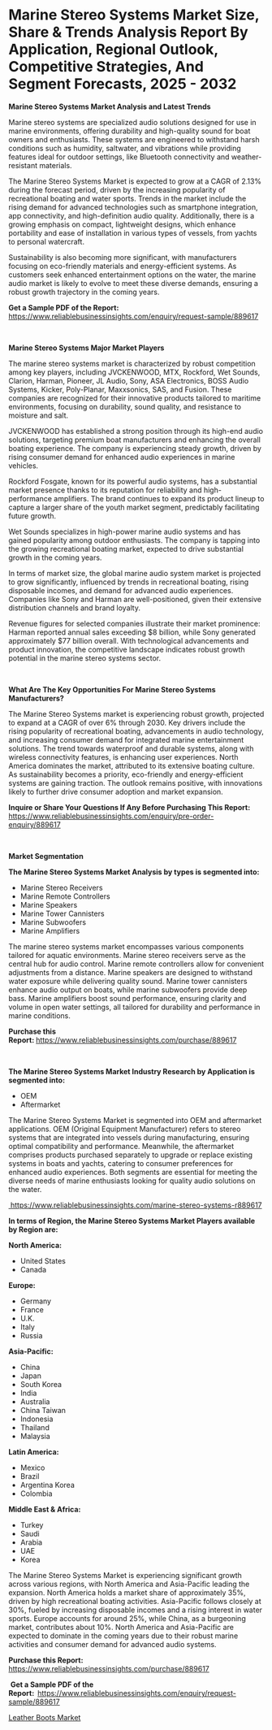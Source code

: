 <p><h1>Marine Stereo Systems Market Size, Share & Trends Analysis Report By Application, Regional Outlook, Competitive Strategies, And Segment Forecasts, 2025 - 2032</h1></p><p><strong>Marine Stereo Systems Market Analysis and Latest Trends</strong></p>
<p><p>Marine stereo systems are specialized audio solutions designed for use in marine environments, offering durability and high-quality sound for boat owners and enthusiasts. These systems are engineered to withstand harsh conditions such as humidity, saltwater, and vibrations while providing features ideal for outdoor settings, like Bluetooth connectivity and weather-resistant materials.</p><p>The Marine Stereo Systems Market is expected to grow at a CAGR of 2.13% during the forecast period, driven by the increasing popularity of recreational boating and water sports. Trends in the market include the rising demand for advanced technologies such as smartphone integration, app connectivity, and high-definition audio quality. Additionally, there is a growing emphasis on compact, lightweight designs, which enhance portability and ease of installation in various types of vessels, from yachts to personal watercraft. </p><p>Sustainability is also becoming more significant, with manufacturers focusing on eco-friendly materials and energy-efficient systems. As customers seek enhanced entertainment options on the water, the marine audio market is likely to evolve to meet these diverse demands, ensuring a robust growth trajectory in the coming years.</p></p>
<p><strong>Get a Sample PDF of the Report:&nbsp;</strong> <a href="https://www.reliablebusinessinsights.com/enquiry/request-sample/889617?utm_campaign=3177&utm_medium=2&utm_source=Github&utm_content=ia&utm_term=04042025&utm_id=marine-stereo-systems">https://www.reliablebusinessinsights.com/enquiry/request-sample/889617</a></p>
<p>&nbsp;</p>
<p><strong>Marine Stereo Systems Major Market Players</strong></p>
<p><p>The marine stereo systems market is characterized by robust competition among key players, including JVCKENWOOD, MTX, Rockford, Wet Sounds, Clarion, Harman, Pioneer, JL Audio, Sony, ASA Electronics, BOSS Audio Systems, Kicker, Poly-Planar, Maxxsonics, SAS, and Fusion. These companies are recognized for their innovative products tailored to maritime environments, focusing on durability, sound quality, and resistance to moisture and salt.</p><p>JVCKENWOOD has established a strong position through its high-end audio solutions, targeting premium boat manufacturers and enhancing the overall boating experience. The company is experiencing steady growth, driven by rising consumer demand for enhanced audio experiences in marine vehicles.</p><p>Rockford Fosgate, known for its powerful audio systems, has a substantial market presence thanks to its reputation for reliability and high-performance amplifiers. The brand continues to expand its product lineup to capture a larger share of the youth market segment, predictably facilitating future growth.</p><p>Wet Sounds specializes in high-power marine audio systems and has gained popularity among outdoor enthusiasts. The company is tapping into the growing recreational boating market, expected to drive substantial growth in the coming years.</p><p>In terms of market size, the global marine audio system market is projected to grow significantly, influenced by trends in recreational boating, rising disposable incomes, and demand for advanced audio experiences. Companies like Sony and Harman are well-positioned, given their extensive distribution channels and brand loyalty.</p><p>Revenue figures for selected companies illustrate their market prominence: Harman reported annual sales exceeding $8 billion, while Sony generated approximately $77 billion overall. With technological advancements and product innovation, the competitive landscape indicates robust growth potential in the marine stereo systems sector.</p></p>
<p>&nbsp;</p>
<p><strong>What Are The Key Opportunities For Marine Stereo Systems Manufacturers?</strong></p>
<p><p>The Marine Stereo Systems market is experiencing robust growth, projected to expand at a CAGR of over 6% through 2030. Key drivers include the rising popularity of recreational boating, advancements in audio technology, and increasing consumer demand for integrated marine entertainment solutions. The trend towards waterproof and durable systems, along with wireless connectivity features, is enhancing user experiences. North America dominates the market, attributed to its extensive boating culture. As sustainability becomes a priority, eco-friendly and energy-efficient systems are gaining traction. The outlook remains positive, with innovations likely to further drive consumer adoption and market expansion.</p></p>
<p><strong>Inquire or Share Your Questions If Any Before Purchasing This Report:</strong> <a href="https://www.reliablebusinessinsights.com/enquiry/pre-order-enquiry/889617?utm_campaign=3177&utm_medium=2&utm_source=Github&utm_content=ia&utm_term=04042025&utm_id=marine-stereo-systems">https://www.reliablebusinessinsights.com/enquiry/pre-order-enquiry/889617</a></p>
<p>&nbsp;</p>
<p><strong>Market Segmentation</strong></p>
<p><strong>The Marine Stereo Systems Market Analysis by types is segmented into:</strong></p>
<p><ul><li>Marine Stereo Receivers</li><li>Marine Remote Controllers</li><li>Marine Speakers</li><li>Marine Tower Cannisters</li><li>Marine Subwoofers</li><li>Marine Amplifiers</li></ul></p>
<p><p>The marine stereo systems market encompasses various components tailored for aquatic environments. Marine stereo receivers serve as the central hub for audio control. Marine remote controllers allow for convenient adjustments from a distance. Marine speakers are designed to withstand water exposure while delivering quality sound. Marine tower cannisters enhance audio output on boats, while marine subwoofers provide deep bass. Marine amplifiers boost sound performance, ensuring clarity and volume in open water settings, all tailored for durability and performance in marine conditions.</p></p>
<p><strong>Purchase this Report:&nbsp;</strong><a href="https://www.reliablebusinessinsights.com/purchase/889617?utm_campaign=3177&utm_medium=2&utm_source=Github&utm_content=ia&utm_term=04042025&utm_id=marine-stereo-systems">https://www.reliablebusinessinsights.com/purchase/889617</a></p>
<p>&nbsp;</p>
<p><strong>The Marine Stereo Systems Market Industry Research by Application is segmented into:</strong></p>
<p><ul><li>OEM</li><li>Aftermarket</li></ul></p>
<p><p>The Marine Stereo Systems Market is segmented into OEM and aftermarket applications. OEM (Original Equipment Manufacturer) refers to stereo systems that are integrated into vessels during manufacturing, ensuring optimal compatibility and performance. Meanwhile, the aftermarket comprises products purchased separately to upgrade or replace existing systems in boats and yachts, catering to consumer preferences for enhanced audio experiences. Both segments are essential for meeting the diverse needs of marine enthusiasts looking for quality audio solutions on the water.</p></p>
<p><a href="https://www.reliablebusinessinsights.com/marine-stereo-systems-r889617?utm_campaign=3177&utm_medium=2&utm_source=Github&utm_content=ia&utm_term=04042025&utm_id=marine-stereo-systems">&nbsp;https://www.reliablebusinessinsights.com/marine-stereo-systems-r889617</a></p>
<p><strong>In terms of Region, the Marine Stereo Systems Market Players available by Region are:</strong></p>
<p>
    <p> <strong> North America: </strong>
        <ul>
            <li>United States</li>
            <li>Canada</li>
        </ul>
        </p> 
    <p> <strong> Europe: </strong>
        <ul>
            <li>Germany</li>
            <li>France</li>
            <li>U.K.</li>
            <li>Italy</li>
            <li>Russia</li>
        </ul>
        </p> 
    <p> <strong> Asia-Pacific: </strong>
        <ul>
            <li>China</li>
            <li>Japan</li>
            <li>South Korea</li>
            <li>India</li>
            <li>Australia</li>
            <li>China Taiwan</li>
            <li>Indonesia</li>
            <li>Thailand</li>
            <li>Malaysia</li>
        </ul>
        </p> 
    <p> <strong> Latin America: </strong>
        <ul>
            <li>Mexico</li>
            <li>Brazil</li>
            <li>Argentina Korea</li>
            <li>Colombia</li>
        </ul>
        </p> 
    <p> <strong> Middle East & Africa: </strong>
        <ul>
            <li>Turkey</li>
            <li>Saudi</li>
            <li>Arabia</li>
            <li>UAE</li>
            <li>Korea</li>
        </ul>
    </p>
    </p>
<p><p>The Marine Stereo Systems Market is experiencing significant growth across various regions, with North America and Asia-Pacific leading the expansion. North America holds a market share of approximately 35%, driven by high recreational boating activities. Asia-Pacific follows closely at 30%, fueled by increasing disposable incomes and a rising interest in water sports. Europe accounts for around 25%, while China, as a burgeoning market, contributes about 10%. North America and Asia-Pacific are expected to dominate in the coming years due to their robust marine activities and consumer demand for advanced audio systems.</p></p>
<p><strong>Purchase this Report: </strong><a href="https://www.reliablebusinessinsights.com/purchase/889617?utm_campaign=3177&utm_medium=2&utm_source=Github&utm_content=ia&utm_term=04042025&utm_id=marine-stereo-systems">https://www.reliablebusinessinsights.com/purchase/889617</a></p>
<p>&nbsp;<strong>Get a Sample PDF of the Report:&nbsp;&nbsp;</strong><a href="https://www.reliablebusinessinsights.com/enquiry/request-sample/889617?utm_campaign=3177&utm_medium=2&utm_source=Github&utm_content=ia&utm_term=04042025&utm_id=marine-stereo-systems">https://www.reliablebusinessinsights.com/enquiry/request-sample/889617</a></p>
<p><strong></strong></p>
<p><p><a href="https://github.com/stickkinkel/Market-Research-Report-List-1/blob/main/leather-boots-market.md?utm_campaign=3177&utm_medium=2&utm_source=Github&utm_content=ia&utm_term=04042025&utm_id=marine-stereo-systems">Leather Boots Market</a></p></p>
